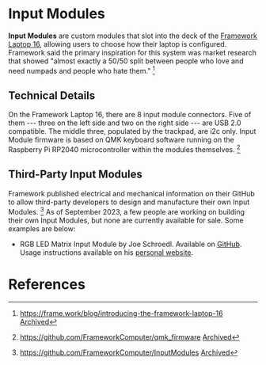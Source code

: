 # Input Modules

**Input Modules** are custom modules that slot into the deck of the [Framework Laptop 16](https://framewiki.net/framework-laptop-16), allowing users to choose how their laptop is configured. Framework said the primary inspiration for this system was market research that showed "almost exactly a 50/50 split between people who love and need numpads and people who hate them." [^1]

## Technical Details
On the Framework Laptop 16, there are 8 input module connectors. Five of them --- three on the left side and two on the right side --- are USB 2.0 compatible. The middle three, populated by the trackpad, are i2c only. Input Module firmware is based on QMK keyboard software running on the Raspberry Pi RP2040 microcontroller within the modules themselves. [^2]

## Third-Party Input Modules

Framework published electrical and mechanical information on their GitHub to allow third-party developers to design and manufacture their own Input Modules. [^3] As of September 2023, a few people are working on building their own Input Modules, but none are currently available for sale. Some examples are below:

- RGB LED Matrix Input Module by Joe Schroedl. Available on [GitHub](https://github.com/corndog2000/RGB-LED-Matrix-Input-Module). Usage instructions available on his [personal website](https://jschroedl.com/rgb-start/).

# References
[^1]: <https://frame.work/blog/introducing-the-framework-laptop-16> [Archived](http://web.archive.org/web/20250110180854/https://frame.work/blog/introducing-the-framework-laptop-16) 
[^2]: <https://github.com/FrameworkComputer/qmk_firmware> [Archived](http://web.archive.org/web/20250110162214/https://github.com/FrameworkComputer/qmk_firmware) 
[^3]: <https://github.com/FrameworkComputer/InputModules> [Archived](http://web.archive.org/web/20250110054725/https://github.com/FrameworkComputer/InputModules) 
